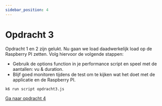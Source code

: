 ```yaml
---
sidebar_position: 4
---
```


# Opdracht 3
Opdracht 1 en 2 zijn gelukt. Nu gaan we load daadwerkelijk load op de Raspberry PI zetten. Volg hiervoor de volgende stappen:
- Gebruik de options function in je performance script en speel met de aantallen: vu & duration. 
- Blijf goed monitoren tijdens de test om te kijken wat het doet met de applicatie en de Raspberry PI.


```bash
k6 run script opdracht3.js
```

[Ga naar opdracht 4](https://danielvanbavel.github.io/k6-workshop-api-docs/step4)